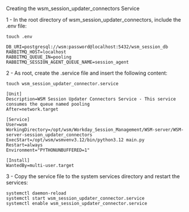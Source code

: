 Creating the wsm_session_updater_connectors Service

1 - In the root directory of wsm_session_updater_connectors, include the .env file:

    touch .env

```
DB_URI=postgresql://wsm:password@localhost:5432/wsm_session_db
RABBITMQ_HOST=localhost
RABBITMQ_QUEUE_IN=pooling
RABBITMQ_SESSION_AGENT_QUEUE_NAME=session_agent
```

2 - As root, create the .service file and insert the following content:

    touch wsm_session_updater_connector.service

```
[Unit]
Description=WSM Session Updater Connectors Service - This service consumes the queue named pooling
After=network.target

[Service]
User=wsm
WorkingDirectory=/opt/wsm/Workday_Session_Management/WSM-server/WSM-server-session_updater_connectors
ExecStart=/opt/wsm/wsmvenv3.12/bin/python3.12 main.py
Restart=always
Environment="PYTHONUNBUFFERED=1"

[Install]
WantedBy=multi-user.target
```

3 - Copy the service file to the system services directory and restart the services:

    systemctl daemon-reload
    systemctl start wsm_session_updater_connector.service
    systemctl enable wsm_session_updater_connector.service
